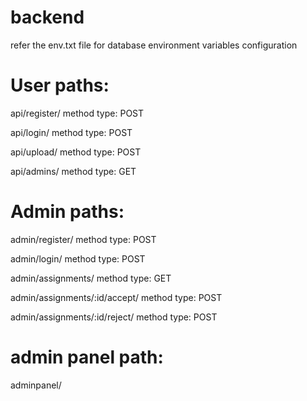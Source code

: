 # backend

refer the env.txt file for database environment variables configuration

# User paths:

api/register/  method type: POST

api/login/   method type: POST

api/upload/  method type: POST

api/admins/  method type: GET


# Admin paths:

admin/register/  method type: POST

admin/login/      method type: POST

admin/assignments/  method type: GET

admin/assignments/:id/accept/  method type: POST

admin/assignments/:id/reject/  method type: POST


# admin panel path: 

adminpanel/
